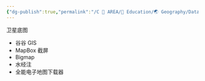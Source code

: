 ```yaml
---
{"dg-publish":true,"permalink":"/C 📔 AREA/📖 Education/🌏 Geography/Data Tpye/MAP/","title":"Map 卫星底图","noteIcon":"stone","created":"2025-08-16T13:55:22.792+08:00","updated":"2024-11-05T23:56:07.551+08:00"}
---
```


卫星底图
-   谷谷 GIS
-   MapBox 截屏  
-   Bigmap   
-   水经注
-   全能电子地图下载器

